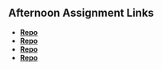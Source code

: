 ## Afternoon Assignment Links

* **[Repo](https://github.com/acaptainb/blogger)**
* **[Repo](https://github.com/acaptainb/summer24_gregslist_vue)**
* **[Repo](https://github.com/acaptainb/vue-moonminer)**
* **[Repo](https://github.com/acaptainb/gallery-vue)**
